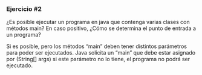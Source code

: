 ### **Ejercicio #2**

¿Es posible ejecutar un programa en java que contenga varias clases con métodos main? En caso positivo, ¿Cómo se determina el punto de entrada a un programa?

Si es posible, pero los métodos “main” deben tener distintos parámetros para poder ser ejecutados.
Java solicita un “main” que debe estar asignado por (String[] args) si este parámetro no lo tiene, el programa no podrá ser ejecutado.